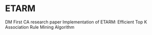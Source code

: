 # ETARM
DM First CA research paper
Implementation of ETARM: Efficient Top K Association Rule Mining Algorithm
